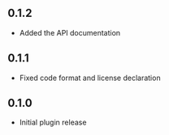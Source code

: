 ## 0.1.2
* Added the API documentation

## 0.1.1
* Fixed code format and license declaration 

## 0.1.0

* Initial plugin release
